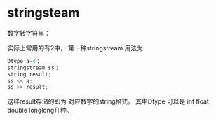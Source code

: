 # stringsteam

数字转字符串：

实际上常用的有2中， 第一种stringstream 
用法为

```cpp
Dtype a=4； 
stringstream ss； 
string result; 
ss << a; 
ss >> result; 
```

这样result存储的即为 对应数字的string格式。 
其中Dtype 可以是 int float double longlong几种。 

